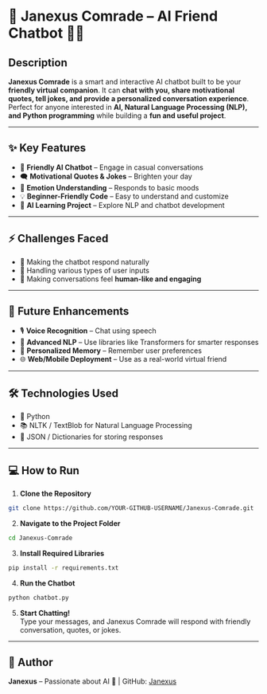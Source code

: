 # 🌟 Janexus Comrade – AI Friend Chatbot 🤖💬

## **Description**
**Janexus Comrade** is a smart and interactive AI chatbot built to be your **friendly virtual companion**. It can **chat with you, share motivational quotes, tell jokes, and provide a personalized conversation experience**. Perfect for anyone interested in **AI, Natural Language Processing (NLP), and Python programming** while building a **fun and useful project**.  

---

## **✨ Key Features**
- 🤖 **Friendly AI Chatbot** – Engage in casual conversations  
- 🗨️ **Motivational Quotes & Jokes** – Brighten your day  
- 🌈 **Emotion Understanding** – Responds to basic moods  
- 💡 **Beginner-Friendly Code** – Easy to understand and customize  
- 🎯 **AI Learning Project** – Explore NLP and chatbot development  

---

## **⚡ Challenges Faced**
- 🧠 Making the chatbot respond naturally  
- 🔄 Handling various types of user inputs  
- 🤝 Making conversations feel **human-like and engaging**  

---

## **🚀 Future Enhancements**
- 🎙️ **Voice Recognition** – Chat using speech  
- 🤖 **Advanced NLP** – Use libraries like Transformers for smarter responses  
- 📝 **Personalized Memory** – Remember user preferences  
- 🌐 **Web/Mobile Deployment** – Use as a real-world virtual friend  

---

## **🛠️ Technologies Used**
- 🐍 Python  
- 📚 NLTK / TextBlob for Natural Language Processing  
- 📄 JSON / Dictionaries for storing responses  

---

## **💻 How to Run**
1. **Clone the Repository**
```bash
git clone https://github.com/YOUR-GITHUB-USERNAME/Janexus-Comrade.git
```

2. **Navigate to the Project Folder**
```bash
cd Janexus-Comrade
```

3. **Install Required Libraries**
```bash
pip install -r requirements.txt
```

4. **Run the Chatbot**
```bash
python chatbot.py
```

5. **Start Chatting!**  
Type your messages, and Janexus Comrade will respond with friendly conversation, quotes, or jokes.  

---

## **👤 Author**
**Janexus** – Passionate about AI 🤖 | GitHub: [Janexus](https://github.com/)
